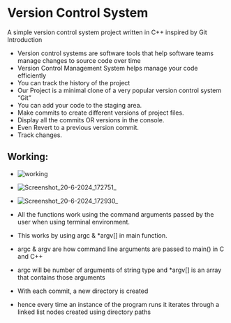# Version Control System
A simple version control system project written in C++
inspired by Git
Introduction
- Version control systems are software tools that help software teams manage changes 
to source code over time
- Version Control Management System helps manage your code efficiently
- You can track the history of the project
- Our Project is a minimal clone of a very popular version control system “Git”
- You can add your code to the staging area.
- Make commits to create different versions of project files.
- Display all the commits OR versions in the console.
- Even Revert to a previous version commit.
- Track changes.


## Working:
- ![working](https://github.com/btwshivam/version-control-system/assets/127589548/583a8fd0-cc0e-4269-bddf-6bfa9864c5ea)
- ![Screenshot_20-6-2024_172751_](https://github.com/btwshivam/version-control-system/assets/127589548/a2032061-79b2-44e1-9e1d-4b3a38eebf45)
- ![Screenshot_20-6-2024_172930_](https://github.com/btwshivam/version-control-system/assets/127589548/c484f501-c38a-431c-95f5-b13d2abb0a6f)

  
- All the functions work using the command arguments passed by the user when using 
terminal environment.
- This works by using argc & *argv[] in main function.
- argc & argv are how command line arguments are passed to main() in C and C++
- argc will be number of arguments of string type and *argv[] is an array that contains 
those arguments
- With each commit, a new directory is created 
-  hence every time an instance of the program runs it iterates through a linked list 
nodes created using directory paths

